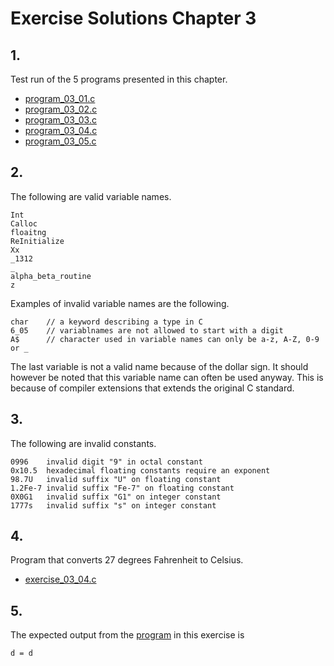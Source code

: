 # Exercise Solutions Chapter 3 #
## 1. ##
Test run of the 5 programs presented in this chapter.  
 - [program_03_01.c](Exercise_01/Program_03_01/program_03_01.c)  
 - [program_03_02.c](Exercise_01/Program_03_02/program_03_02.c)  
 - [program_03_03.c](Exercise_01/Program_03_03/program_03_03.c)  
 - [program_03_04.c](Exercise_01/Program_03_04/program_03_04.c)  
 - [program_03_05.c](Exercise_01/Program_03_05/program_03_05.c)

## 2. ##
The following are valid variable names.
```  
Int  
Calloc  
floaitng  
ReInitialize  
Xx  
_1312  
_  
alpha_beta_routine  
z  
```  
Examples of invalid variable names are the following.
```  
char	// a keyword describing a type in C
6_05	// variablnames are not allowed to start with a digit
A$		// character used in variable names can only be a-z, A-Z, 0-9 or _ 
```  
The last variable is not a valid name because of the dollar sign. It should however be noted that this variable name can often be used anyway. This is because of compiler extensions that extends the original C standard.  

## 3. ##
The following are invalid constants.
```  
0996	invalid digit "9" in octal constant  
0x10.5	hexadecimal floating constants require an exponent  
98.7U	invalid suffix "U" on floating constant  
1.2Fe-7	invalid suffix "Fe-7" on floating constant  
0X0G1	invalid suffix "G1" on integer constant  
1777s	invalid suffix "s" on integer constant  
```  

## 4. ##
Program that converts 27 degrees Fahrenheit to Celsius.  
- [exercise_03_04.c](Exercise_04/exercise_03_04.c)  

## 5. ##
The expected output from the [program](Exercis_05/exercise_03_04.c) in this exercise is  
```  
d = d  
```  
